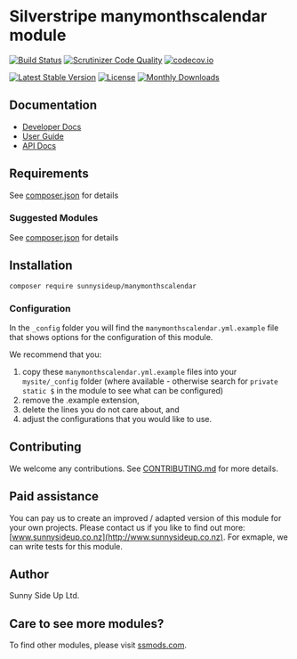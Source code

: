 # Silverstripe manymonthscalendar module
[![Build Status](https://travis-ci.org/sunnysideup/silverstripe-manymonthscalendar.svg?branch=master)](https://travis-ci.org/sunnysideup/silverstripe-manymonthscalendar)
[![Scrutinizer Code Quality](https://scrutinizer-ci.com/g/sunnysideup/silverstripe-manymonthscalendar/badges/quality-score.png?b=master)](https://scrutinizer-ci.com/g/sunnysideup/silverstripe-manymonthscalendar/?branch=master)
[![codecov.io](https://codecov.io/github/sunnysideup/silverstripe-manymonthscalendar/coverage.svg?branch=master)](https://codecov.io/github/sunnysideup/silverstripe-manymonthscalendar?branch=master)

[![Latest Stable Version](https://poser.pugx.org/sunnysideup/manymonthscalendar/version)](https://packagist.org/packages/sunnysideup/manymonthscalendar)
[![License](https://poser.pugx.org/sunnysideup/manymonthscalendar/license)](https://packagist.org/packages/sunnysideup/manymonthscalendar)
[![Monthly Downloads](https://poser.pugx.org/sunnysideup/manymonthscalendar/d/monthly)](https://packagist.org/packages/sunnysideup/manymonthscalendar)


## Documentation



 * [Developer Docs](docs/en/INDEX.md)
 * [User Guide](docs/en/userguide.md)
 * [API Docs](http://docs.ssmods.com/sunnysideup/manymonthscalendar/classes.xhtml)


## Requirements



See [composer.json](composer.json) for details


### Suggested Modules



See [composer.json](composer.json) for details


## Installation


```
composer require sunnysideup/manymonthscalendar
```

### Configuration



In the `_config` folder you will find the `manymonthscalendar.yml.example`
file that shows options for the configuration of this module.

We recommend that you:

  1. copy these `manymonthscalendar.yml.example` files into your
`mysite/_config` folder (where available - otherwise search for `private static $` in the module to see what can be configured)
  2. remove the .example extension,
  3. delete the lines you do not care about, and
  4. adjust the configurations that you would like to use.


## Contributing



We welcome any contributions. See [CONTRIBUTING.md](CONTRIBUTING.md) for more details.

## Paid assistance



You can pay us to create an improved / adapted version of this module for your own projects.  Please contact us if you like to find out more: [www.sunnysideup.co.nz](http://www.sunnysideup.co.nz).  For exmaple, we can write tests for this module.  

## Author



Sunny Side Up Ltd.


## Care to see more modules?

To find other modules, please visit [ssmods.com](http://ssmods.com/).
